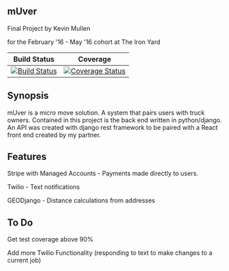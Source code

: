 
## mUver

Final Project by Kevin Mullen

for the February '16 - May '16 cohort at The Iron Yard


Build Status | Coverage
--- | ---
[![Build Status](https://travis-ci.org/kjmullen/mUver.svg?branch=master)](https://travis-ci.org/kjmullen/mUver) | [![Coverage Status](https://coveralls.io/repos/github/kjmullen/mUver/badge.svg?branch=master)](https://coveralls.io/github/kjmullen/mUver?branch=master)


## Synopsis

mUver is a micro move solution. A system that pairs users with truck owners. Contained in this project is the back end written in python/django. An API was created with django rest framework to be paired with a React front end created by my partner.

## Features
Stripe with Managed Accounts - Payments made directly to users.

Twilio - Text notifications

GEODjango - Distance calculations from addresses

## To Do

Get test coverage above 90%

Add more Twilio Functionality (responding to text to make changes to a current job)
